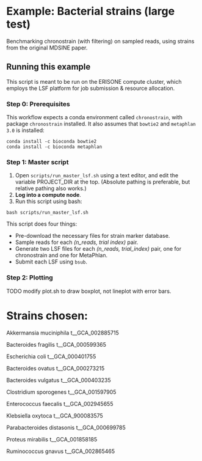 # Example: Bacterial strains (large test)

Benchmarking chronostrain (with filtering) on sampled reads, using strains from the original MDSINE paper.

## Running this example

This script is meant to be run on the ERISONE compute cluster, which employs the LSF platform for job 
submission & resource allocation.

### Step 0: Prerequisites

This workflow expects a conda environment called `chronostrain`, with package `chronostrain` installed.
It also assumes that `bowtie2` and `metaphlan 3.0` is installed:

```
conda install -c bioconda bowtie2
conda install -c bioconda metaphlan
```

### Step 1: Master script

1) Open `scripts/run_master_lsf.sh` using a text editor, and edit the variable PROJECT_DIR at the top. 
(Absolute pathing is preferable, but relative pathing also works.)
2) **Log into a compute node**.
3) Run this script using bash:

```
bash scripts/run_master_lsf.sh
```

This script does four things:
- Pre-download the necessary files for strain marker database.
- Sample reads for each *(n_reads, trial index)* pair.
- Generate two LSF files for each *(n_reads, trial_index)* pair, one for chronostrain and one for MetaPhlan.
- Submit each LSF using `bsub`.


### Step 2: Plotting

TODO modify plot.sh to draw boxplot, not lineplot with error bars.


# Strains chosen:

Akkermansia muciniphila
t__GCA_002885715

Bacteroides fragilis
t__GCA_000599365

Escherichia coli
t__GCA_000401755

Bacteroides ovatus
t__GCA_000273215

Bacteroides vulgatus
t__GCA_000403235

Clostridium sporogenes
t__GCA_001597905

Enterococcus faecalis
t__GCA_002945655

Klebsiella oxytoca
t__GCA_900083575

Parabacteroides distasonis
t__GCA_000699785

Proteus mirabilis
t__GCA_001858185

Ruminococcus gnavus
t__GCA_002865465